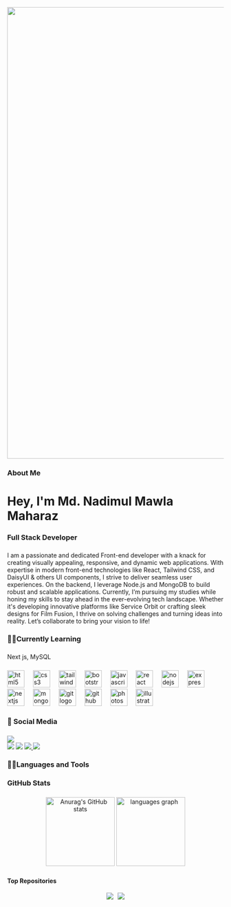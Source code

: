 <div align="center">
  <img width="1050" src="https://i.ibb.co.com/XZXk330Y/banner.png"  />
</div>

###

<h3 align="left">About Me</h3>

###

<h1 align="left">Hey, I'm Md. Nadimul Mawla Maharaz</h1>

###

<h3 align="left">Full Stack Developer</h3>

###

<p align="left">I am a passionate and dedicated Front-end developer with a knack for creating visually appealing, responsive, and dynamic web applications. With expertise in modern front-end technologies like React, Tailwind CSS, and DaisyUI & others UI components, I strive to deliver seamless user experiences. On the backend, I leverage Node.js and MongoDB to build robust and scalable applications. Currently, I’m pursuing my studies while honing my skills to stay ahead in the ever-evolving tech landscape. Whether it's developing innovative platforms like Service Orbit or crafting sleek designs for Film Fusion, I thrive on solving challenges and turning ideas into reality. Let’s collaborate to bring your vision to life!</p>

###

<h3 align="left">👨‍💻Currently Learning</h3>

###

<p align="left">Next js, MySQL</p>

###

###

<div align="left">
  <img src="https://cdn.jsdelivr.net/gh/devicons/devicon/icons/html5/html5-original.svg" height="40" alt="html5 logo"  />
  <img width="12" />
  <img src="https://cdn.jsdelivr.net/gh/devicons/devicon/icons/css3/css3-original.svg" height="40" alt="css3 logo"  />
  <img width="12" />
  <img src="https://cdn.jsdelivr.net/gh/devicons/devicon/icons/tailwindcss/tailwindcss-original-wordmark.svg" height="40" alt="tailwindcss logo"  />
  <img width="12" />
  <img src="https://cdn.jsdelivr.net/gh/devicons/devicon/icons/bootstrap/bootstrap-original.svg" height="40" alt="bootstrap logo"  />
  <img width="12" />
  <img src="https://cdn.jsdelivr.net/gh/devicons/devicon/icons/javascript/javascript-original.svg" height="40" alt="javascript logo"  />
  <img width="12" />
  <img src="https://cdn.jsdelivr.net/gh/devicons/devicon/icons/react/react-original.svg" height="40" alt="react logo"  />
  <img width="12" />
  <img src="https://cdn.jsdelivr.net/gh/devicons/devicon/icons/nodejs/nodejs-original.svg" height="40" alt="nodejs logo"  />
  <img width="12" />
  <img src="https://cdn.jsdelivr.net/gh/devicons/devicon/icons/express/express-original.svg" height="40" alt="express logo"  />
  <img width="12" />
  <img src="https://cdn.jsdelivr.net/gh/devicons/devicon/icons/nextjs/nextjs-original.svg" height="40" alt="nextjs logo"  />
  <img width="12" />
  <img src="https://cdn.jsdelivr.net/gh/devicons/devicon/icons/mongodb/mongodb-original.svg" height="40" alt="mongodb logo"  />
  <img width="12" />
  <img src="https://cdn.jsdelivr.net/gh/devicons/devicon/icons/git/git-original.svg" height="40" alt="git logo"  />
  <img width="12" />
  <img src="https://cdn.jsdelivr.net/gh/devicons/devicon/icons/github/github-original.svg" height="40" alt="github logo"  />
  <img width="12" />
  <img src="https://cdn.jsdelivr.net/gh/devicons/devicon/icons/photoshop/photoshop-plain.svg" height="40" alt="photoshop logo"  />
  <img width="12" />
  <img src="https://cdn.jsdelivr.net/gh/devicons/devicon/icons/illustrator/illustrator-plain.svg" height="40" alt="illustrator logo"  />
</div>

###

<h3 align="left">🔗 Social Media</h3>

###

<div align="left">
 
<a target="_blank" href="https://nmmaharaz.netlify.app/"><img src="https://img.shields.io/badge/-WEB-FF4088?style=for-the-badge&logo=Hugo&logoColor=white"></img></a>	
<a target="_blank" href="https://www.linkedin.com/in/nmmaharaz/"><img src="https://img.shields.io/badge/-LinkedIn-0077B5?style=for-the-badge&logo=Linkedin&logoColor=white"></img></a>
<a target="_blank" href="mailto:nmmaharaz@gmail.com"><img src="https://img.shields.io/badge/-Gmail-D14836?style=for-the-badge&logo=Gmail&logoColor=white"></img></a>
<a target="_blank" href="https://www.facebook.com/nmmaharaz">
  <img src="https://img.shields.io/badge/-Facebook-1877F2?style=for-the-badge&logo=Facebook&logoColor=white">
</a>
<a target="_blank" href="https://twitter.com/nmmaharaz"><img src="https://img.shields.io/badge/-Twitter-1DA1F2?style=for-the-badge&logo=Twitter&logoColor=white"></img></a>
<h3 align="left">👨‍💻Languages and Tools</h3>
</div>


###

<h3 align="left">GitHub Stats</h3>

###

<div align="center">
  <img src="https://github-readme-stats.vercel.app/api?username=nmmaharaz&show_icons=true&theme=nightowl" alt="Anurag's GitHub stats" height="160">
  <img src="https://github-readme-stats.vercel.app/api/top-langs?username=nmmaharaz&locale=en&hide_title=false&layout=compact&card_width=320&langs_count=5&theme=nightowl&hide_border=false&order=2" height="160" alt="languages graph">
</div>

###

#### Top Repositories

<div align="center" style="display: flex; flex-wrap: wrap; justify-content: center; gap: 10px;">
  <a href="https://github.com/nmmaharaz/Chill_Gamer">
    <img src="https://github-readme-stats.vercel.app/api/pin/?username=nmmaharaz&repo=Chill_Gamer&theme=nightowl" />
  </a>

  <a href="https://github.com/nmmaharaz/asset_management">
    <img src="https://github-readme-stats.vercel.app/api/pin/?username=nmmaharaz&repo=asset_management&theme=nightowl" />
  </a>
</div>


